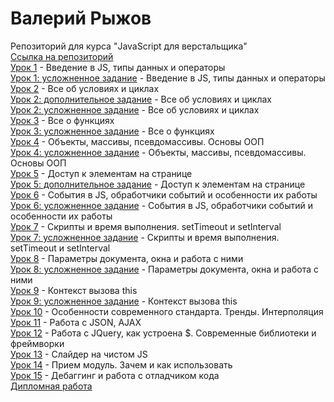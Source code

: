 # Валерий Рыжов
Репозиторий для курса "JavaScript для верстальщика"  
[Ссылка на репозиторий](https://github.com/ValeriyRV/valeriyrv.github.io)  
[Урок 1](https://valeriyrv.github.io/lesson_01/) - Введение в JS, типы данных и операторы  
[Урок 1: усложненное задание](https://valeriyrv.github.io/lesson_01_advanced/) - Введение в JS, типы данных и операторы  
[Урок 2](https://valeriyrv.github.io/lesson_02/) - Все об условиях и циклах  
[Урок 2: дополнительное задание](https://valeriyrv.github.io/lesson_02_addon_file/) - Все об условиях и циклах  
[Урок 2: усложненное задание](https://valeriyrv.github.io/lesson_02_advanced/) - Все об условиях и циклах  
[Урок 3](https://valeriyrv.github.io/lesson_03/) - Все о функциях  
[Урок 3: усложненное задание](https://valeriyrv.github.io/lesson_03_advanced/) - Все о функциях  
[Урок 4](https://valeriyrv.github.io/lesson_04/) - Объекты, массивы, псевдомассивы. Основы ООП  
[Урок 4: усложненное задание](https://valeriyrv.github.io/lesson_04_advanced/) - Объекты, массивы, псевдомассивы. Основы ООП  
[Урок 5](https://valeriyrv.github.io/lesson_05/) - Доступ к элементам на странице  
[Урок 5: дополнительное задание](https://valeriyrv.github.io/lesson_05_addon/) - Доступ к элементам на странице  
[Урок 6](https://valeriyrv.github.io/lesson_06/) - События в JS, обработчики событий и особенности их работы  
[Урок 6: усложненное задание](https://valeriyrv.github.io/lesson_06_advanced/) - События в JS, обработчики событий и особенности их работы  
[Урок 7](https://valeriyrv.github.io/lesson_07/) - Скрипты и время выполнения. setTimeout и setInterval  
[Урок 7: усложненное задание](https://valeriyrv.github.io/lesson_07_advanced/) - Скрипты и время выполнения. setTimeout и setInterval  
[Урок 8](https://valeriyrv.github.io/lesson_08/) - Параметры документа, окна и работа с ними  
[Урок 8: усложненное задание](https://valeriyrv.github.io/lesson_08_advanced/) - Параметры документа, окна и работа с ними  
[Урок 9](https://valeriyrv.github.io/lesson_09/) - Контекст вызова this  
[Урок 9: усложненное задание](https://valeriyrv.github.io/lesson_09_advanced/) - Контекст вызова this  
[Урок 10](https://valeriyrv.github.io/lesson_10/) - Особенности современного стандарта. Тренды. Интерполяция  
[Урок 11](https://valeriyrv.github.io/lesson_11/) - Работа с JSON, AJAX  
[Урок 12](https://valeriyrv.github.io/lesson_12/) - Работа с JQuery, как устроена $. Современные библиотеки и фреймворки  
[Урок 13](https://valeriyrv.github.io/lesson_13/) - Слайдер на чистом JS  
[Урок 14](https://valeriyrv.github.io/lesson_14/) - Прием модуль. Зачем и как использовать  
[Урок 15](https://valeriyrv.github.io/lesson_15/) - Дебаггинг и работа с отладчиком кода  
[Дипломная работа](https://valeriyrv.github.io/diploma/)  